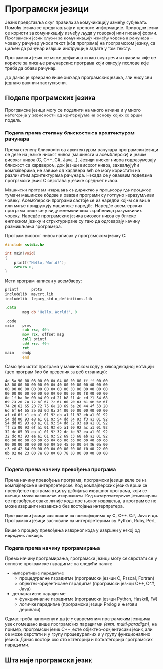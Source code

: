 # Програмски језици

Језик представља скуп правила за комуникацију између субјеката. Помоћу језика
се представљају и преносе информације. Природни језик се користи за
комуникацију између људи у говорној или писаној форми. Програмски језик служи
за комуникацију између човека и рачунара – човек у рачунар уноси текст (кôд
програма) на програмском језику, са циљем да рачунар изврши инструкције задате
у том тексту.

Програмски језик се може дефинисати као скуп речи и правила које се користе за
писање рачунарских програма који описују послове које треба да обави рачунар.

До данас је креирано више хиљада програмских језика, али нису сви једнако важни
и заступљени.

## Поделе програмских језика

Програмске језици могу се поделити на много начина и у много категорија у
зависности од критеријума на основу којих се врши подела.

### Подела према степену блискости са архитектуром рачунара

Према степену блискости са архитектуром рачунара програмски језици се деле на
језике ниског нивоа (машински и асемблерски) и језике високог нивоа (C, C++,
C#, Java...). Језици ниског нивоа подразумевају блискост са хардвером, док
језици високог нивоа, захваљујући компајлерима, не зависе од хардвера већ се
могу користити на различитим архитектурама рачунара. Некада се у оваквим
поделама програмски језик C сврстава у језике средњег нивоа.

Машински програм извршава се директно у процесору где процесор тумачи машинске
кôдове и овакви програми су потпуно неразумљиви човеку. Асемблерски програми
састоје се из наредби којим се више или мање придружују машинске наредбе.
Наредбе асемлерских програма пишу се у виду мнемоничких скраћеница разумљивих
човеку. Наредбе програмских језика високог нивоа су блиске енглеском језику и
структуриране су тако да одговарају начину размишљања програмера.

Програм високог нивоа написан у програмском језику C:

```c
#include <stdio.h>

int main(void)
{
    printf("Hello, World!");
    return 0;
}
```

Исти програм написан у асемблеру:

```asm
printf      proto
includelib  msvcrt.lib
includelib  legacy_stdio_definitions.lib

.data
        msg db 'Hello, World!', 0

.code
main    proc
        sub rsp, 40h
        mov rcx, offset msg
        call printf
        add rsp, 40h
        ret
main    endp
        end
```

Само део истог програма у машинском кoду у хексадекадној нотацији (цео програм
био би превелик за веб страницу):

```text
4d 5a 90 00 03 00 00 00 04 00 00 00 ff ff 00 00
b8 00 00 00 00 00 00 00 40 00 00 00 00 00 00 00
00 00 00 00 00 00 00 00 00 00 00 00 00 00 00 00
00 00 00 00 00 00 00 00 00 00 00 00 f8 00 00 00
0e 1f ba 0e 00 b4 09 cd 21 b8 01 4c cd 21 54 68
69 73 20 70 72 6f 67 72 61 6d 20 63 61 6e 6e 6f
74 20 62 65 20 72 75 6e 20 69 6e 20 44 4f 53 20
6d 6f 64 65 2e 0d 0d 0a 24 00 00 00 00 00 00 00
af c0 6f c1 eb a1 01 92 eb a1 01 92 eb a1 01 92
54 dd 00 93 e8 a1 01 92 54 dd 04 93 f3 a1 01 92
54 dd 05 93 e0 a1 01 92 54 dd 02 93 e8 a1 01 92
ff ca 00 93 ef a1 01 92 eb a1 00 92 ac a1 01 92
32 dc 05 93 ea a1 01 92 32 dc fe 92 ea a1 01 92
32 dc 03 93 ea a1 01 92 52 69 63 68 eb a1 01 92
00 00 00 00 00 00 00 00 00 00 00 00 00 00 00 00
00 00 00 00 00 00 00 00 50 45 00 00 64 86 0a 00
c3 e8 42 64 00 00 00 00 00 00 00 00 f0 00 22 00
0b 02 0e 23 00 7e 00 00 00 78 00 00 00 00 00 00
...
```

### Подела према начину превођења програма

Према начину превођења програма, програмски језици деле се на компајлерске и
интерпретерске. Код компајлерских језика врши се превођење програма у циљу
добијања извршног програма, који се касније може независно извршавати. Код
интерпретерских језика врши се превођење сваке линије кода пре њеног извршења,
а програм се не може извршити независно без постојања интерпретера.

Програмски језици засновани на компајлерима су C, C++, C#, Java и др.
Програмски језици засновани на интерпретерима су Python, Ruby, Perl,

Више о процесу превођења изворног кода у извршни у некој од наредних лекција.

### Подела према начину програмирања

Према начину програмирања, програмски језици могу се сврстати се у основне
програмске парадигме на следећи начин:

- императивне парадигме
  - процедуралне парадигме (програмски језици C, Pascal, Fortran)
  - објектно-оријентисане парадигме (програмски језици C++, C^#, Java)
- декларативне парадигме
  - функционалне парадигме (програмски језици Python, Haskell, F#)
  - логичке парадигме (програмски језици Prolog и његови деривати)

Одмах треба напоменути да је у савременим програмским језицима увек помешано
више програмских парадигми *(енгл. multi-paradigm)*, на пример, програмски
језик C++ јесте објектно-оријентисани језик, али се може сврстати и у групу
процедуралних и у групу функционалних језика. Данас постоји око сто категорија
и поткатегорија програмских парадигми.

## Шта није програмски језик
